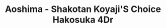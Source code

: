 ---
layout: product
title: "Aoshima - Shakotan Koyaji'S Choice  Hakosuka 4Dr"
price: "TBA" 
desc: "N/A"
img_path: "/assets/img/AO51269.jpg"
brand: "N/A"
available: false
special_offer: false
new: false
soon: false
cat: "010000"
subcat: "013700"
subsubcat: "0N/A"
sifra: "AO51269"
popular: false
---